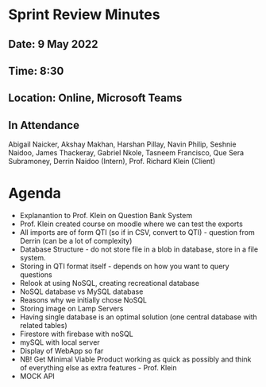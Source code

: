 # Sprint Review Minutes

## Date: 9 May 2022
## Time: 8:30
## Location: Online, Microsoft Teams
## In Attendance
Abigail Naicker, Akshay Makhan, Harshan Pillay, Navin Philip, Seshnie Naidoo, James Thackeray, Gabriel Nkole, Tasneem Francisco, Que Sera Subramoney, Derrin Naidoo (Intern), Prof. Richard Klein (Client)

# Agenda 

* Explanantion to Prof. Klein on Question Bank System
* Prof. Klein created course on moodle where we can test the exports
* All imports are of form QTI (so if in CSV, convert to QTI) - question from Derrin (can be a lot of complexity)
* Database Structure - do not store file in a blob in database, store in a file system. 
* Storing in QTI format itself - depends on how you want to query questions 
* Relook at using NoSQL, creating recreational database
* NoSQL database vs MySQL database
* Reasons why we initially chose NoSQL
* Storing image on Lamp Servers
* Having single database is an optimal solution (one central database with related tables)
* Firestore with firebase with noSQL
* mySQL with local server
* Display of WebApp so far
* NB! Get Minimal Viable Product working as quick as possibly and think of everything else as extra features - Prof. Klein
* MOCK API
